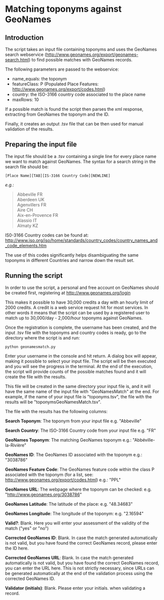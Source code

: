 # Matching toponyms against GeoNames


## Introduction
    

The script takes an input file containing toponyms and uses the GeoNames search webservice (http://www.geonames.org/export/geonames-search.html) to find possible matches with GeoNames records.

The following parameters are passed to the webservice:
- name_equals: the toponym
- featureClass: P (Populated Place Features: http://www.geonames.org/export/codes.html)
- country: the ISO-3166 country code associated to the place name
- maxRows: 10

If a possible match is found the script then parses the xml response, extracting from GeoNames the toponym and the ID.

Finally, it creates an output .tsv file that can be then used for manual validation of the results.

## Preparing the input file

The input file should be a .tsv containing a single line for every place name we want to match against GeoNames. The syntax for a search string in the search file should be:

`[Place Name][TAB][IS-3166 Country Code][NEWLINE]`

_e.g._:

> Abbeville	FR <br/>
> Aberdeen	UK <br/>
> Agenvillers	FR <br/>
> Aire	CH <br/>
> Aix-en-Provence	FR <br/>
> Alassio	IT <br/>
> Almaty	KZ <br/>

IS0-3166 Country codes can be found at: http://www.iso.org/iso/home/standards/country_codes/country_names_and_code_elements.htm

The use of this codes significantly helps disambiguating the same toponyms in different Countries and narrow down the result set.

## Running the script

In order to use the script, a personal and free account on GeoNames should be created first, registering at http://www.geonames.org/login

This makes it possible to have 30,000 credits a day with an hourly limit of 2000 credits. A credit is a web service request hit for most services. In other words it means that the script can be used by a registered user to match up to 30,000/day - 2,000/hour toponyms against GeoNames.

Once the registration is complete, the username has been created, and the input .tsv file with the toponyms and country codes is ready, go to the directory where the script is and run:

`python geonamesmatch.py`

Enter your username in the console and hit return. A dialog box will appear, making it possible to select your input file. The script will be then executed and you will see the progress in the terminal. At the end of the execution, the script will provide counts of the possible matches found and it will create the file with the results.

This file will be created in the same directory your input file is, and it will have the same name of the input file with "GeoNamesMatch" at the end. For example, if the name of your input file is "toponyms.tsv", the file with the results will be "toponymsGeoNamesMatch.tsv".

The file with the results has the following columns:

**Search Toponym**: The toponym from your input file
e.g. "Abbeville"

**Search Country**: The ISO-3166 Country code from your input file
e.g. "FR"

**GeoNames Toponym**: The matching GeoNames toponym
e.g.: "Abbéville-la-Rivière"

**GeoNames ID**: The GeoNames ID associated with the toponym
e.g.: "3038786"

**GeoNames Feature Code**: The GeoNames feature code within the class P associated with the toponym (for a list, see: http://www.geonames.org/export/codes.html)
e.g.: "PPL"

**GeoNames URL**: The webpage where the toponym can be checked:
e.g. "http://www.geonames.org/3038786"

**GeoNames Latitude**: The latitude of the place:
e.g. "48.34683"

**GeoNames Longitude**: The longitude of the toponym:
e.g. "2.16594"

**Valid?**: Blank. Here you will enter your assessment of the validity of the match ("yes" or "no")

**Corrected GeoNames ID**: Blank. In case the match generated automatically is not valid, but you have found the correct GeoNames record, please enter the ID here.

**Corrected GeoNames URL**: Blank. In case the match generated automatically is not valid, but you have found the correct GeoNames record, you can enter the URL here. This is not strictly necessary, since URLs can be generated automatically at the end of the validation process using the corrected GeoNames ID.

**Validator (initials)**: Blank. Please enter your initials. when validating a record.
